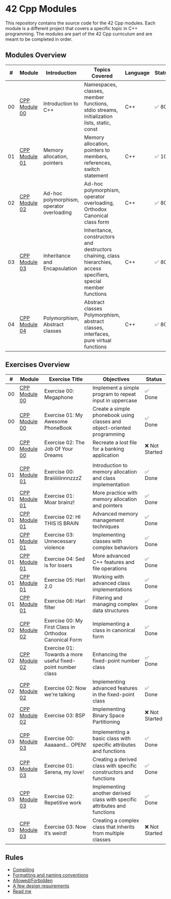 # 42 Cpp Modules

This repository contains the source code for the 42 Cpp modules. Each module is a different project that covers a specific topic in C++ programming. The modules are part of the 42 Cpp curriculum and are meant to be completed in order.

## Modules Overview

| #  | Module           | Introduction          | Topics Covered                                | Language | Status      | Comments                   |
|----|------------------|-----------------------|-----------------------------------------------|----------|-------------|----------------------------|
| 00 | [CPP Module 00](./module%2000/) | Introduction to C++ | Namespaces, classes, member functions, stdio streams, initialization lists, static, const | C++      | ✅ 80 | Basic C++ concepts        |
| 01 | [CPP Module 01](./module%2001/) | Memory allocation, pointers | Memory allocation, pointers to members, references, switch statement | C++      | ✅ 100| Intermediate concepts     |
| 02 | [CPP Module 02](./module%2002/) | Ad-hoc polymorphism, operator overloading | Ad-hoc polymorphism, operator overloading, Orthodox Canonical class form | C++      | ✅ 80 | Advanced concepts         |
| 03 | [CPP Module 03](./module%2003/) | Inheritance and Encapsulation | Inheritance, constructors and destructors chaining, class hierarchies, access specifiers, special member functions | C++      | ✅ 80 | Inheritance and encapsulation concepts |
| 04| [CPP Module 04](./module%2004/) | Polymorphism, Abstract classes | Abstract classes	Polymorphism, abstract classes, interfaces, pure virtual functions | C++ | ✅ 80 | Polymorphism and abstract concepts |


## Exercises Overview

| #   | Module               | Exercise Title                             | Objectives                                    | Status       |
|-----|----------------------|--------------------------------------------|-----------------------------------------------|--------------|
| 00  | [CPP Module 00](./module%2000/ex00/) | Exercise 00: Megaphone                       | Implement a simple program to repeat input in uppercase | ✅ Done |
| 00  | [CPP Module 00](./module%2000/ex01/) | Exercise 01: My Awesome PhoneBook            | Create a simple phonebook using classes and object-oriented programming | ✅ Done |
| 00  | [CPP Module 00]() | Exercise 02: The Job Of Your Dreams          | Recreate a lost file for a banking application | ❌ Not Started |
|  |  |  |  |  |
| 01  | [CPP Module 01](./module%2001/ex00/) | Exercise 00: BraiiiiiiinnnzzzZ               | Introduction to memory allocation and class implementation | ✅ Done |
| 01  | [CPP Module 01](./module%2001/ex01/) | Exercise 01: Moar brainz!                    | More practice with memory allocation and pointers | ✅ Done |
| 01  | [CPP Module 01](./module%2001/ex02/) | Exercise 02: HI THIS IS BRAIN                | Advanced memory management techniques | ✅ Done |
| 01  | [CPP Module 01](./module%2001/ex03/) | Exercise 03: Unnecessary violence            | Implementing classes with complex behaviors | ✅ Done |
| 01  | [CPP Module 01](./module%2001/ex04/) | Exercise 04: Sed is for losers               | More advanced C++ features and file operations | ✅ Done |
| 01  | [CPP Module 01](./module%2001/ex05/) | Exercise 05: Harl 2.0                        | Working with advanced class implementations | ✅ Done |
| 01  | [CPP Module 01](./module%2001/ex06/) | Exercise 06: Harl filter                     | Filtering and managing complex data structures | ✅ Done |
|  |  |  |  |  |
| 02  | [CPP Module 02](./module%2002/ex00/) | Exercise 00: My First Class in Orthodox Canonical Form | Implementing a class in canonical form | ✅ Done |
| 02  | [CPP Module 02](./module%2002/ex01/) | Exercise 01: Towards a more useful fixed-point number class | Enhancing the fixed-point number class | ✅ Done |
| 02  | [CPP Module 02](./module%2002/ex02/) | Exercise 02: Now we're talking               | Implementing advanced features in the fixed-point class | ✅ Done |
| 02  | [CPP Module 02]() | Exercise 03: BSP                             | Implementing Binary Space Partitioning | ❌ Not Started |
|  |  |  |  |  |
| 03  | [CPP Module 03](./module%2003/ex00/) | Exercise 00: Aaaaand... OPEN!               | Implementing a basic class with specific attributes and functions | ✅ Done |
| 03  | [CPP Module 03](./module%2003/ex01/) | Exercise 01: Serena, my love!               | Creating a derived class with specific constructors and functions | ✅ Done |
| 03  | [CPP Module 03](./module%2003/ex02/) | Exercise 02: Repetitive work               | Implementing another derived class with specific attributes and functions | ✅ Done |
| 03  | [CPP Module 03]() | Exercise 03: Now it’s weird!               | Creating a complex class that inherits from multiple classes | ❌ Not Started |


## Rules

- [Compiling](./RULES.md#compiling)
- [Formatting and naming conventions](./RULES.md#formatting-and-naming-conventions)
- [Allowed/Forbidden](./RULES.md#allowedforbidden)
- [A few design requirements](./RULES.md#a-few-design-requirements)
- [Read me](./RULES.md#read-me)
